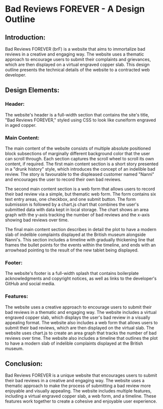 # Bad Reviews FOREVER - A Design Outline

## Introduction:

Bad Reviews FOREVER (brF) is a website that aims to immortalize bad reviews in a creative and engaging way. The website uses a thematic approach to encourage users to submit their complaints and grievances, which are then displayed on a virtual engraved copper slab. This design outline presents the technical details of the website to a contracted web developer.

## Design Elements:

### Header:

The website's header is a full-width section that contains the site's title, "Bad Reviews FOREVER," styled using CSS to look like cuneiform engraved in aged copper.

### Main Content:

The main content of the website consists of multiple absolute positioned block subsections of marginally different background color that the user can scroll through. Each section captures the scroll wheel to scroll its own content, if required. The first main content section is a short story presented in a "drunk history" style, which introduces the concept of an indelible bad review. The story is favourable to the displeased customer named "Nanni" and encourages the user to record their own bad reviews.

The second main content section is a web form that allows users to record their bad review via a simple, but thematic web form. The form contains six text entry areas, one checkbox, and one submit button. The form submission is followed by a chart.js chart that combines the user's submitted data with data kept in local storage. The chart shows an area graph with the y-axis tracking the number of bad reviews and the x-axis showing bad reviews over time.

The final main content section describes in detail the plot to have a modern slab of indelible complaints displayed at the British museum alongside Nanni's. This section includes a timeline with gradually thickening line that frames the bullet points for the events within the timeline, and ends with an arrowhead pointing to the result of the new tablet being displayed.

### Footer:

The website's footer is a full-width splash that contains boilerplate acknowledgments and copyright notices, as well as links to the developer's GitHub and social media.

### Features:

The website uses a creative approach to encourage users to submit their bad reviews in a thematic and engaging way. The website includes a virtual engraved copper slab, which displays the user's bad review in a visually appealing format. The website also includes a web form that allows users to submit their bad reviews, which are then displayed on the virtual slab. The website uses chart.js to create an area graph that tracks the number of bad reviews over time. The website also includes a timeline that outlines the plot to have a modern slab of indelible complaints displayed at the British museum.

## Conclusion:

Bad Reviews FOREVER is a unique website that encourages users to submit their bad reviews in a creative and engaging way. The website uses a thematic approach to make the process of submitting a bad review more enjoyable and visually appealing. The website includes multiple features, including a virtual engraved copper slab, a web form, and a timeline. These features work together to create a cohesive and enjoyable user experience.